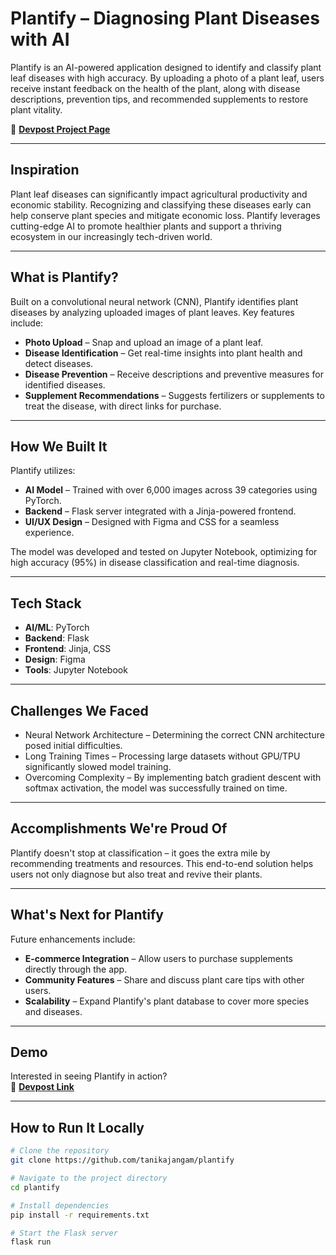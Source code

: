 # Plantify – Diagnosing Plant Diseases with AI  

Plantify is an AI-powered application designed to identify and classify plant leaf diseases with high accuracy. By uploading a photo of a plant leaf, users receive instant feedback on the health of the plant, along with disease descriptions, prevention tips, and recommended supplements to restore plant vitality.  

🔗 **[Devpost Project Page](https://devpost.com/software/plantify-5pu2n1)**  

---  

## Inspiration  
Plant leaf diseases can significantly impact agricultural productivity and economic stability. Recognizing and classifying these diseases early can help conserve plant species and mitigate economic loss. Plantify leverages cutting-edge AI to promote healthier plants and support a thriving ecosystem in our increasingly tech-driven world.  

---  

## What is Plantify?  
Built on a convolutional neural network (CNN), Plantify identifies plant diseases by analyzing uploaded images of plant leaves. Key features include:  
- **Photo Upload** – Snap and upload an image of a plant leaf.  
- **Disease Identification** – Get real-time insights into plant health and detect diseases.  
- **Disease Prevention** – Receive descriptions and preventive measures for identified diseases.  
- **Supplement Recommendations** – Suggests fertilizers or supplements to treat the disease, with direct links for purchase.  

---  

## How We Built It  
Plantify utilizes:  
- **AI Model** – Trained with over 6,000 images across 39 categories using PyTorch.  
- **Backend** – Flask server integrated with a Jinja-powered frontend.  
- **UI/UX Design** – Designed with Figma and CSS for a seamless experience.  

The model was developed and tested on Jupyter Notebook, optimizing for high accuracy (95%) in disease classification and real-time diagnosis.  

---  

## Tech Stack  
- **AI/ML**: PyTorch  
- **Backend**: Flask  
- **Frontend**: Jinja, CSS  
- **Design**: Figma  
- **Tools**: Jupyter Notebook  

---  

## Challenges We Faced  
- Neural Network Architecture – Determining the correct CNN architecture posed initial difficulties.  
- Long Training Times – Processing large datasets without GPU/TPU significantly slowed model training.  
- Overcoming Complexity – By implementing batch gradient descent with softmax activation, the model was successfully trained on time.  

---  

## Accomplishments We're Proud Of  
Plantify doesn't stop at classification – it goes the extra mile by recommending treatments and resources. This end-to-end solution helps users not only diagnose but also treat and revive their plants.  

---  

## What's Next for Plantify  
Future enhancements include:  
- **E-commerce Integration** – Allow users to purchase supplements directly through the app.  
- **Community Features** – Share and discuss plant care tips with other users.  
- **Scalability** – Expand Plantify's plant database to cover more species and diseases.  

---  

## Demo  
Interested in seeing Plantify in action?  
🔗 **[Devpost Link](https://devpost.com/software/plantify-5pu2n1)**  

---  

## How to Run It Locally  
```bash
# Clone the repository
git clone https://github.com/tanikajangam/plantify

# Navigate to the project directory
cd plantify

# Install dependencies
pip install -r requirements.txt

# Start the Flask server
flask run
